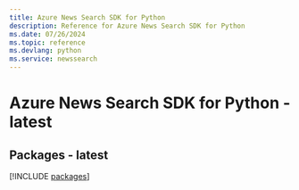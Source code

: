 ```yaml
---
title: Azure News Search SDK for Python
description: Reference for Azure News Search SDK for Python
ms.date: 07/26/2024
ms.topic: reference
ms.devlang: python
ms.service: newssearch
---
```

# Azure News Search SDK for Python - latest
## Packages - latest
[!INCLUDE [packages](news-search-index.md)]